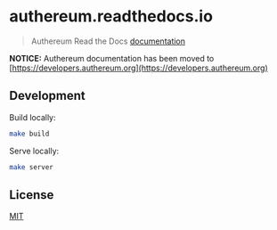 # authereum.readthedocs.io

> Authereum Read the Docs [documentation](https://authereum.readthedocs.io)

**NOTICE:** Authereum documentation has been moved to [https://developers.authereum.org](https://developers.authereum.org)

## Development

Build locally:

```bash
make build
```

Serve locally:

```bash
make server
```

## License

[MIT](LICENSE)
